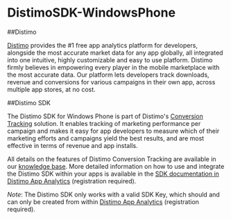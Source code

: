 DistimoSDK-WindowsPhone
=======================

##Distimo

[Distimo](http://www.distimo.com) provides the #1 free app analytics platform for developers, alongside the most accurate market data for any app globally, all integrated into one intuitive, highly customizable and easy to use platform. Distimo firmly believes in empowering every player in the mobile marketplace with the most accurate data. Our platform lets developers track downloads, revenue and conversions for various campaigns in their own app, across multiple app stores, at no cost.

##Distimo SDK

The Distimo SDK for Windows Phone is part of Distimo's [Conversion Tracking](http://www.distimo.com/conversion-tracking) solution. It enables tracking of marketing performance per campaign and makes it easy for app developers to measure which of their marketing efforts and campaigns yield the best results, and are most effective in terms of revenue and app installs.

All details on the features of Distimo Conversion Tracking are available in our [knowledge base](https://support.distimo.com/support/solutions/118018). More detailed information on how to use and integrate the Distimo SDK within your apps is available in the [SDK documentation in Distimo App Analytics](https://analytics.distimo.com/support/sdk) (registration required).

*Note*: The Distimo SDK only works with a valid SDK Key, which should and can only be created from within [Distimo App Analytics](https://analytics.distimo.com/settings/sdk) (registration required).